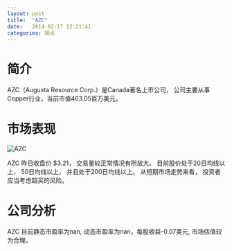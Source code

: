 ```yaml
---
layout: post
title:  "AZC"
date:   2014-02-17 12:21:41
categories: 观点
---
```


# 简介
AZC（Augusta Resource Corp.）是Canada著名上市公司，
公司主要从事Copper行业，当前市值463.05百万美元。

# 市场表现

![AZC](http://finviz.com/chart.ashx?t=AZC&ty=c&ta=1&p=d&s=l)

AZC 昨日收盘价 $3.21，
交易量较正常情况有所放大。
目前股价处于20日均线以上，
50日均线以上，
并且处于200日均线以上。
从短期市场走势来看，
投资者应当考虑超买的风险。

# 公司分析
AZC 目前静态市盈率为nan, 动态市盈率为nan，每股收益-0.07美元,
市场估值较为合理。
